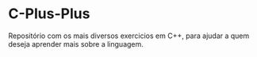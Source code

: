 # C-Plus-Plus
Repositório com os mais diversos exercicios em C++, para ajudar a quem deseja aprender mais sobre a linguagem.
